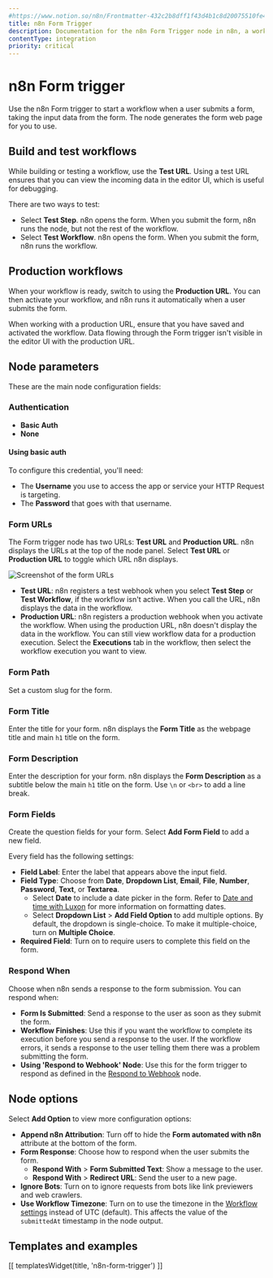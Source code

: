 ```yaml
---
#https://www.notion.so/n8n/Frontmatter-432c2b8dff1f43d4b1c8d20075510fe4
title: n8n Form Trigger
description: Documentation for the n8n Form Trigger node in n8n, a workflow automation platform. Includes guidance on usage, and links to examples.
contentType: integration
priority: critical
---
```


# n8n Form trigger

Use the n8n Form trigger to start a workflow when a user submits a form, taking the input data from the form. The node generates the form web page for you to use.

## Build and test workflows

While building or testing a workflow, use the **Test URL**. Using a test URL ensures that you can view the incoming data in the editor UI, which is useful for debugging. 

There are two ways to test:

- Select **Test Step**. n8n opens the form. When you submit the form, n8n runs the node, but not the rest of the workflow.
- Select **Test Workflow**. n8n opens the form. When you submit the form, n8n runs the workflow.

## Production workflows

When your workflow is ready, switch to using the **Production URL**. You can then activate your workflow, and n8n runs it automatically when a user submits the form.

When working with a production URL, ensure that you have saved and activated the workflow. Data flowing through the Form trigger isn't visible in the editor UI with the production URL.

## Node parameters

These are the main node configuration fields:

### Authentication

- **Basic Auth**
- **None**

#### Using basic auth

To configure this credential, you'll need:

- The **Username** you use to access the app or service your HTTP Request is targeting.
- The **Password** that goes with that username.

### Form URLs

The Form trigger node has two URLs: **Test URL** and **Production URL**. n8n displays the URLs at the top of the node panel. Select **Test URL** or **Production URL** to toggle which URL n8n displays.

![Screenshot of the form URLs](/_images/integrations/builtin/core-nodes/form-trigger/form-urls.png)

- **Test URL**: n8n registers a test webhook when you select **Test Step** or **Test Workflow**, if the workflow isn't active. When you call the URL, n8n displays the data in the workflow.
- **Production URL**: n8n registers a production webhook when you activate the workflow. When using the production URL, n8n doesn't display the data in the workflow. You can still view workflow data for a production execution. Select the **Executions** tab in the workflow, then select the workflow execution you want to view.

### Form Path

Set a custom slug for the form.

### Form Title

Enter the title for your form. n8n displays the **Form Title** as the webpage title and main `h1` title on the form.

### Form Description

Enter the description for your form. n8n displays the **Form Description** as a subtitle below the main `h1` title on the form. Use `\n` or `<br>` to add a line break. 

### Form Fields

Create the question fields for your form. Select **Add Form Field** to add a new field.

Every field has the following settings:

- **Field Label**: Enter the label that appears above the input field. 
- **Field Type**: Choose from **Date**, **Dropdown List**, **Email**, **File**, **Number**, **Password**, **Text**, or **Textarea**.
    - Select **Date** to include a date picker in the form. Refer to [Date and time with Luxon](/code/cookbook/luxon/) for more information on formatting dates.
	- Select **Dropdown List** > **Add Field Option** to add multiple options. By default, the dropdown is single-choice. To make it multiple-choice, turn on **Multiple Choice**. 
- **Required Field**: Turn on to require users to complete this field on the form. 

### Respond When

Choose when n8n sends a response to the form submission. You can respond when:

- **Form Is Submitted**: Send a response to the user as soon as they submit the form.
- **Workflow Finishes**: Use this if you want the workflow to complete its execution before you send a response to the user. If the workflow errors, it sends a response to the user telling them there was a problem submitting the form.
- **Using 'Respond to Webhook' Node**: Use this for the form trigger to respond as defined in the [Respond to Webhook](/integrations/builtin/core-nodes/n8n-nodes-base.respondtowebhook/) node.

## Node options

Select **Add Option** to view more configuration options: 

- **Append n8n Attribution**: Turn off to hide the **Form automated with n8n** attribute at the bottom of the form.
- **Form Response**: Choose how to respond when the user submits the form. 
    - **Respond With** > **Form Submitted Text**: Show a message to the user.
    - **Respond With** > **Redirect URL**: Send the user to a new page.
- **Ignore Bots**: Turn on to ignore requests from bots like link previewers and web crawlers. 
- **Use Workflow Timezone**: Turn on to use the timezone in the [Workflow settings](/workflows/settings/) instead of UTC (default). This affects the value of the `submittedAt` timestamp in the node output. 

## Templates and examples

<!-- see https://www.notion.so/n8n/Pull-in-templates-for-the-integrations-pages-37c716837b804d30a33b47475f6e3780 -->
[[ templatesWidget(title, 'n8n-form-trigger') ]]
